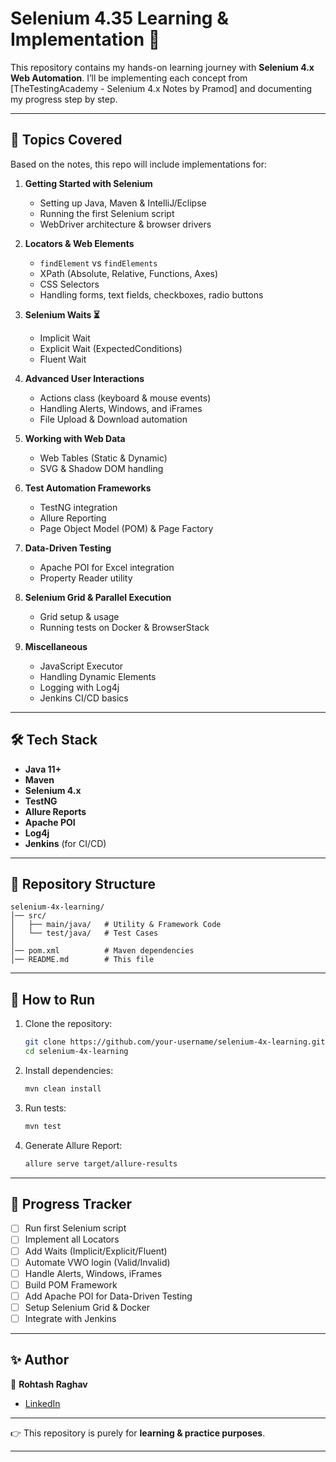 # Selenium 4.35 Learning & Implementation 🚀

This repository contains my hands-on learning journey with **Selenium 4.x Web Automation**.
I’ll be implementing each concept from \[TheTestingAcademy - Selenium 4.x Notes by Pramod] and documenting my progress step by step.

---

## 📘 Topics Covered

Based on the notes, this repo will include implementations for:

1. **Getting Started with Selenium**

    * Setting up Java, Maven & IntelliJ/Eclipse
    * Running the first Selenium script
    * WebDriver architecture & browser drivers

2. **Locators & Web Elements**

    * `findElement` vs `findElements`
    * XPath (Absolute, Relative, Functions, Axes)
    * CSS Selectors
    * Handling forms, text fields, checkboxes, radio buttons

3. **Selenium Waits ⏳**

    * Implicit Wait
    * Explicit Wait (ExpectedConditions)
    * Fluent Wait

4. **Advanced User Interactions**

    * Actions class (keyboard & mouse events)
    * Handling Alerts, Windows, and iFrames
    * File Upload & Download automation

5. **Working with Web Data**

    * Web Tables (Static & Dynamic)
    * SVG & Shadow DOM handling

6. **Test Automation Frameworks**

    * TestNG integration
    * Allure Reporting
    * Page Object Model (POM) & Page Factory

7. **Data-Driven Testing**

    * Apache POI for Excel integration
    * Property Reader utility

8. **Selenium Grid & Parallel Execution**

    * Grid setup & usage
    * Running tests on Docker & BrowserStack

9. **Miscellaneous**

    * JavaScript Executor
    * Handling Dynamic Elements
    * Logging with Log4j
    * Jenkins CI/CD basics

---

## 🛠 Tech Stack

* **Java 11+**
* **Maven**
* **Selenium 4.x**
* **TestNG**
* **Allure Reports**
* **Apache POI**
* **Log4j**
* **Jenkins** (for CI/CD)

---

## 📂 Repository Structure

```
selenium-4x-learning/
│── src/
│   ├── main/java/   # Utility & Framework Code
│   └── test/java/   # Test Cases
│
│── pom.xml          # Maven dependencies
│── README.md        # This file
```

---

## 🚀 How to Run

1. Clone the repository:

   ```bash
   git clone https://github.com/your-username/selenium-4x-learning.git
   cd selenium-4x-learning
   ```

2. Install dependencies:

   ```bash
   mvn clean install
   ```

3. Run tests:

   ```bash
   mvn test
   ```

4. Generate Allure Report:

   ```bash
   allure serve target/allure-results
   ```

---

## 📌 Progress Tracker

* [ ] Run first Selenium script
* [ ] Implement all Locators
* [ ] Add Waits (Implicit/Explicit/Fluent)
* [ ] Automate VWO login (Valid/Invalid)
* [ ] Handle Alerts, Windows, iFrames
* [ ] Build POM Framework
* [ ] Add Apache POI for Data-Driven Testing
* [ ] Setup Selenium Grid & Docker
* [ ] Integrate with Jenkins

---

## ✨ Author

👤 **Rohtash Raghav**

* [LinkedIn](https://www.linkedin.com/in/rohtash-raghav-98209b207/)

---

👉 This repository is purely for **learning & practice purposes**.

---
